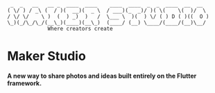 ```
 _  _   __   __ _  ____  ____    ____  ____  _  _  ____  __  __  
( \/ ) / _\ (  / )(  __)(  _ \  / ___)(_  _)/ )( \(    \(  )/  \ 
/ \/ \/    \ )  (  ) _)  )   /  \___ \  )(  ) \/ ( ) D ( )((  O )
\_)(_/\_/\_/(__\_)(____)(__\_)  (____/ (__) \____/(____/(__)\__/ 
             Where creators create
```
# Maker Studio

#### A new way to share photos and ideas built entirely on the Flutter framework.

